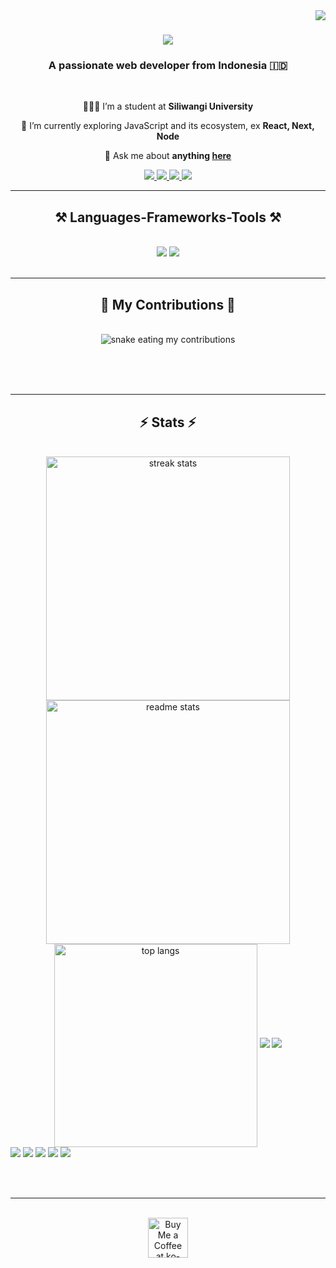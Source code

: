 <img align="right" src="https://visitor-badge.laobi.icu/badge?page_id=tryaannn.tryaannn" />

<h1 align="center">
    <img src="https://readme-typing-svg.herokuapp.com/?font=Righteous&size=35&center=true&vCenter=true&width=500&height=70&duration=4000&lines=Hi+There!+👋;+I'm+Tryan!;+Let's+work+together" />
</h1>

<h3 align="center">A passionate web developer from Indonesia 🇮🇩</h3>

<br/>

<div align="center">
 
 🧑🏻‍🎓 I’m a student at **Siliwangi University**
 
 🌱 I’m currently exploring JavaScript and its ecosystem, ex **React, Next, Node**

💬 Ask me about **anything [here](https://instagram.com/tryaannn_)**

 </div>
 
<div align="center"> 
  <a href="mailto:tryapriyana@gmail.com">
    <img src="https://img.shields.io/badge/Gmail-333333?style=for-the-badge&logo=gmail&logoColor=red" />
  </a>
  <a href="https://linkedin.com/in/try-apriyana-nugraha" target="_blank">
    <img src="https://img.shields.io/badge/LinkedIn-0077B5?style=for-the-badge&logo=linkedin&logoColor=white" target="_blank" />
  </a>
  <a href="https://instagram.com/tryaannn" target="_blank">
     <img src="https://img.shields.io/badge/Instagram-FF0069?style=for-the-badge&logo=instagram&logoColor=white" target="_blank" />
  </a>
  <a href="https://github.com/tryaannn" target="_blank">
     <img src="https://img.shields.io/badge/Portfolio-FF5722?style=for-the-badge&logo=todoist&logoColor=white" target="_blank" />
  </a>
</div>

 <hr/>
 
<h2 align="center">⚒️ Languages-Frameworks-Tools ⚒️</h2>
<br/>
<div align="center">
    <img src="https://skillicons.dev/icons?i=html,css,tailwind,bootstrap,js,react,nextjs,alpinejs,threejs,ts,nodejs,php,laravel" />
    <img src="https://skillicons.dev/icons?i=figma,github,git,vite,aiscript,appwrite,mysql,sqlite,sketchup,vscode,windows" /><br>
</div>

<br/>
<hr/>

<div align="center">
  <h2>🐍 My Contributions 🐍</h2>
  <br>
  <img alt="snake eating my contributions" src="https://raw.githubusercontent.com/tryaannn/tryaannn/output/github-contribution-grid-snake.svg" />
  
  <br/><br/><br/>
</div>

<hr/>

<h2 align="center">⚡ Stats ⚡</h2>
<br>
<div align="center">
  <img width="390" src="https://streak-stats.demolab.com?user=tryaannn&theme=react&border_radius=10" alt="streak stats"/>
  <img width="390" src="https://github-readme-stats.vercel.app/api?username=tryaannn&count_private=true&show_icons=true&theme=react&rank_icon=github&border_radius=10" alt="readme stats" />
  <br/>
  <img width="325" align="center" src="https://github-readme-stats.vercel.app/api/top-langs/?username=tryaannn&hide=html&langs_count=8&layout=compact&theme=react&border_radius=10&size_weight=0.5&count_weight=0.5&exclude_repo=github-readme-stats" alt="top langs" />
  <img src="https://spotify-github-profile.vercel.app/api/view?uid=3SL5wvAfx9OmfDSXYD43nP&cover_image=true&theme=novatorem" />
  <img src="https://quotes-github-readme.vercel.app/api?type=horizontal&theme=radical" />
</div>
<div>
  <img src="https://github-profile-summary-cards.vercel.app/api/cards/profile-details?username=tryaannn&theme=github_dark" />
<img src="https://github-profile-summary-cards.vercel.app/api/cards/repos-per-language?username=tryaannn&theme=github_dark" />
<img src="https://github-profile-summary-cards.vercel.app/api/cards/most-commit-language?username=tryaannn&theme=github_dark" />
<img src="https://github-profile-summary-cards.vercel.app/api/cards/stats?username=tryaannn&theme=github_dark" />
<img src="https://github-profile-summary-cards.vercel.app/api/cards/productive-time?username=tryaannn&theme=github_dark&utcOffset=7" />
</div>

<br/><br/>

<hr/>

<br/>

<div align="center">
<a href='https://ko-fi.com/tryaannn' target='_blank'><img height='64' style='border:0px;height:64px;' src='https://storage.ko-fi.com/cdn/kofi1.png?v=3' border='0' alt='Buy Me a Coffee at ko-fi.com' /></a>
</div>

<br/>
